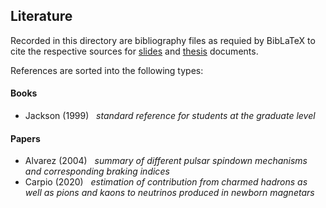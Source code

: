 ## Literature

Recorded in this directory are bibliography files as requied by BibLaTeX to cite the respective
sources for [slides](https://github.com/frtzzzzz/bachelor/tree/main/slides) and [thesis](https://github.com/frtzzzzz/bachelor/tree/main/thesis) documents. 

References are sorted into the following types:

#### Books

- Jackson (1999) &nbsp; *standard reference for students at the graduate level*

#### Papers

- Alvarez (2004) &nbsp; *summary of different pulsar spindown mechanisms and corresponding braking indices*
- Carpio (2020) &nbsp; *estimation of contribution from charmed hadrons as well as pions and kaons to neutrinos produced in newborn magnetars*
